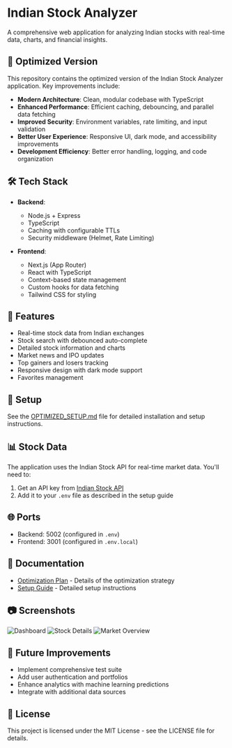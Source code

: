 # Indian Stock Analyzer

A comprehensive web application for analyzing Indian stocks with real-time data, charts, and financial insights.

## 🚀 Optimized Version

This repository contains the optimized version of the Indian Stock Analyzer application. Key improvements include:

- **Modern Architecture**: Clean, modular codebase with TypeScript
- **Enhanced Performance**: Efficient caching, debouncing, and parallel data fetching
- **Improved Security**: Environment variables, rate limiting, and input validation
- **Better User Experience**: Responsive UI, dark mode, and accessibility improvements
- **Development Efficiency**: Better error handling, logging, and code organization

## 🛠️ Tech Stack

- **Backend**:
  - Node.js + Express
  - TypeScript
  - Caching with configurable TTLs
  - Security middleware (Helmet, Rate Limiting)

- **Frontend**:
  - Next.js (App Router)
  - React with TypeScript
  - Context-based state management
  - Custom hooks for data fetching
  - Tailwind CSS for styling

## 📝 Features

- Real-time stock data from Indian exchanges
- Stock search with debounced auto-complete
- Detailed stock information and charts
- Market news and IPO updates
- Top gainers and losers tracking
- Responsive design with dark mode support
- Favorites management

## 🔧 Setup

See the [OPTIMIZED_SETUP.md](./OPTIMIZED_SETUP.md) file for detailed installation and setup instructions.

## 📊 Stock Data

The application uses the Indian Stock API for real-time market data. You'll need to:

1. Get an API key from [Indian Stock API](https://stock.indianapi.in)
2. Add it to your `.env` file as described in the setup guide

## 🌐 Ports

- Backend: 5002 (configured in `.env`)
- Frontend: 3001 (configured in `.env.local`)

## 📑 Documentation

- [Optimization Plan](./optimization-plan.md) - Details of the optimization strategy
- [Setup Guide](./OPTIMIZED_SETUP.md) - Detailed setup instructions

## 📷 Screenshots

![Dashboard](https://stock-analyzer-screenshots.vercel.app/dashboard.png)
![Stock Details](https://stock-analyzer-screenshots.vercel.app/stock-details.png)
![Market Overview](https://stock-analyzer-screenshots.vercel.app/market.png)

## 🚧 Future Improvements

- Implement comprehensive test suite
- Add user authentication and portfolios
- Enhance analytics with machine learning predictions
- Integrate with additional data sources

## 📄 License

This project is licensed under the MIT License - see the LICENSE file for details. 